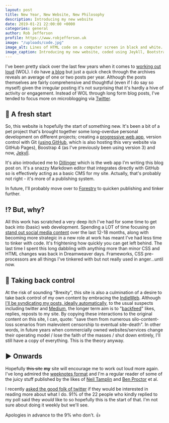```yaml
---
layout: post
title: New Year, New Website, New Philosophy
description: Introducing my new website
date: 2019-01-21 22:00:00 +0000
categories: general
author: Rob Jefferson
profile: https://www.robjefferson.uk
image: "/uploads/code.jpg"
image_alt: Lines of HTML code on a computer screen in black and white.
image_caption: Introducing my new website, coded using Jeykll, Bootstrap and Forestry.
---
```

I've been pretty slack over the last few years when it comes to [working out loud](https://workingoutloud.com/) (WOL). I do have [a blog](https://robertjefferson.wordpress.com) but just a quick check through the archives reveals an average of one or two posts per year. Although the posts themselves are fairly comprehensive and thoughtful (even if I do say so myself) given the irregular posting it's not surprising that it's hardly a hive of activity or engagement. Instead of WOL through long form blog posts, I've tended to focus more on microblogging via [Twitter](https://twitter.com/robjefferson).

## 🌟 A fresh start

So, this website is hopefully the start of something new. It's been a bit of a pet project that's brought together some long-overdue personal development on different projects; creating a [progressive web app](https://www.robjefferson.uk/brush-your-teeth/), version control with Git ([using GitHub](https://github.com/rob-jefferson), which is also hosting this very website via GitHub Pages), Boostrap 4 (as I've previously been using version 3) and now, [Jekyll](https://jekyllrb.com).

It's also introduced me to [Dillinger](https://dillinger.io/) which is the web app I'm writing this blog post on. It's a snazzy Markdown editor that integrates directly with GitHub so is effectively acting as a basic CMS for my site. Actually, that's probably not right - it's more of a publishing system.

In future, I'll probably move over to [Forestry](https://forestry.io/) to quicken publishing and tinker further.

## ⁉️ But, why?

All this work has scratched a very deep itch I've had for some time to get back into (basic) web development. Spending a LOT of time focusing on [stand out social media content](https://twitter.com/i/moments/1052554813484015616) over the last 12-18 months, along with becoming more strategic in a new role at work has meant I've had less time to tinker with code. It's frightening how quickly you can get left behind. The last time I spent this long dabbling with anything more than minor CSS and HTML changes was back in Dreamweaver days. Frameworks, CSS pre-processors are all things I've tinkered with but not really used in anger...until now.

## 💪 Taking back control

At the risk of sounding "Brexity", this site is also a culmination of a desire to take back control of my own content by embracing the [IndieWeb](https://indieweb.org/). Although [I'll be syndicating my posts, ideally automatically](https://indieweb.org/POSSE), to the usual suspects including twitter and [Medium](https://medium.com/@RobJefferson/), the longer term aim is to "[backfeed](https://indieweb.org/backfeed)" likes, replies, reposts to my site. By copying these interactions to the original content on this site, I can, quote: "save them from numerous silo-content-loss scenarios from malevolent censorship to eventual site-death". In other words, in future years when commercially owned websites/services change their operating model / lose the faith of the masses / shut down entirely, I'll still have a copy of everything. This is the theory anyway.

## ▶️ Onwards️

Hopefully ~~this site~~ **my** site will encourage me to work out loud more again. I've long admired the [weeknotes format](https://weeknot.es/) and I'm a regular reader of some of the juicy stuff published by the likes of [Neil Tamplin](https://neiltamplin.me/@neiltamplin) and [Ben Proctor](https://medium.com/@satorilabben) et al.

I recently [asked the good folk of  twitter](https://twitter.com/RobJefferson/status/1009800260162646016) if they would be interested in reading more about what I do. 91% of the 22 people who kindly replied to my poll said they _would_ like to so hopefully this is the start of that. I'm not sure about doing it weekly but we'll see.

Apologies in advance to the 9% who don't. 👍